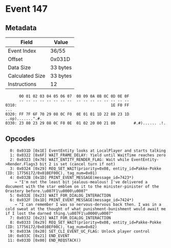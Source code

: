 # Event 147

## Metadata

| Field           | Value    |
|-----------------|----------|
| Event Index     | 36/55    |
| Offset          | 0x031D   |
| Data Size       | 33 bytes |
| Calculated Size | 33 bytes |
| Instructions    | 12       |

```
      00 01 02 03 04 05 06 07  08 09 0A 0B 0C 0D 0E 0F
      -- -- -- -- -- -- -- --  -- -- -- -- -- -- -- --
0310:                                         1E F0 FF               ...
0320: FF 7F 6F 70 29 08 0C F0  0E 01 01 1D 22 80 23 1D  ..op).......".#.
0330: 23 80 23 29 08 0C F0 0E  01 02 20 00 21 00        #.#)...... .!.  
```

## Opcodes

```
  0: 0x031D [0x1E] EventEntity looks at LocalPlayer and starts talking
  1: 0x0322 [0x6F] WAIT_FRAME_DELAY: Yield until WaitTime reaches zero
  2: 0x0323 [0x70] WAIT_ENTITY_RENDER_FLAG: Wait while EventEntity->Render.Flags3 bit 2 is set (cancel turn if not)
  3: 0x0324 [0x29] REQ_SET_WAIT(priority=0x08, entity_id=Pakke-Pokke (ID: 17756172/0x010EF00C), tag_num=0x01)
  4: 0x032B [0x1D] PRINT_EVENT_MESSAGE(message_id=7423*)
    → "I'm not the least bit jealous-mealous! I've delivered a document with the star emblem on it to the minister-pinister of the Orastery before.\u007F1\u0000\u0007"
  5: 0x032E [0x23] WAIT_FOR_DIALOG_INTERACTION
  6: 0x032F [0x1D] PRINT_EVENT_MESSAGE(message_id=7424*)
    → "I can remember I was so nervous-dervous back then. I was in a cold sweat at the thought of what punishment-bunishment would await me if I lost the darned thing.\u007F1\u0000\u0007"
  7: 0x0332 [0x23] WAIT_FOR_DIALOG_INTERACTION
  8: 0x0333 [0x29] REQ_SET_WAIT(priority=0x08, entity_id=Pakke-Pokke (ID: 17756172/0x010EF00C), tag_num=0x02)
  9: 0x033A [0x20] SET_CLI_EVENT_UC_FLAG: Unlock player control
 10: 0x033C [0x21] END_EVENT
 11: 0x033D [0x00] END_REQSTACK()
```
